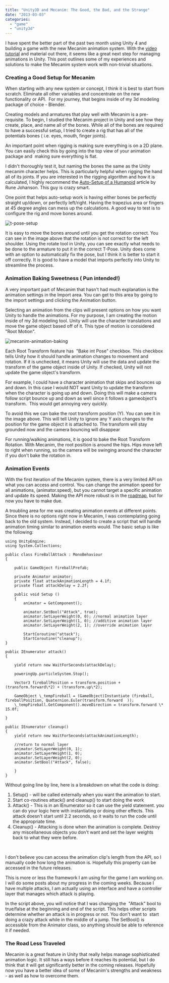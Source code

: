 ```yaml
---
title: "Unity3D and Mecanim: The Good, the Bad, and the Strange"
date: "2013-03-03"
categories: 
  - "game"
  - "unity3d"
---
```


I have spent the better part of the past two month using Unity 4 and building a game with the new Mecanim animation system. With the [video tutorial](http://video.unity3d.com/video/7362044/unity-40-mecanim-animation-tutorial) and material out there, it seems like a great next step for managing animations in Unity. This post outlines some of my experiences and solutions to make the Mecanim system work with non-trivial situations.

### Creating a Good Setup for Mecanim

When starting with any new system or concept, I think it is best to start from scratch. Eliminate all other variables and concentrate on the new functionality or API.  For my journey, that begins inside of my 3d modeling package of choice - Blender.

Creating models and armatures that play well with Mecanim is a pre-requisite. To begin, I studied the Mecanim project in Unity and see how they create, place, and name all of the bones. While all of the bones are required to have a successful setup, I tried to create a rig that has all of the potentials bones ( i.e. eyes, mouth, finger joints).

An important point when rigging is making sure everything is on a 2D plane. You can easily check this by going into the top view of your animation package and  making sure everything is flat.

I didn't thoroughly test it, but naming the bones the same as the Unity mecanim character helps. This is particularly helpful when rigging the hand all of its joints. If you are interested in the rigging algorithm and how it is calculated, I highly recommend the [Auto-Setup of a Humanoid](http://blogs.unity3d.com/2013/02/07/automatic-setup-of-a-humanoid/) article by Rune Johanson. This guy is crazy smart.

One point that helps auto-setup work is having either bones be perfectly straight up/down, or perfectly left/right. Having the trapezius area or fingers at 45 degree angles can mess up the calculations. A good way to test is to configure the rig and move bones around.

![](/images/t-pose-setup.jpg "t-pose-setup")

It is easy to move the bones around until you get the rotation correct. You can see in the image above that the rotation is not correct for the left shoulder. Using the rotate tool in Unity, you can see exactly what needs to be done to the armature to put it in the correct T-Pose. Unity does come with an option to automatically fix the pose, but I think it is better to start it off correctly. It is good to have a model that imports perfectly into Unity to streamline the process.

### Animation Baking Sweetness ( Pun intended!)

A very important part of Mecanim that hasn't had much explanation is the animation settings in the Import area. You can get to this area by going to the import settings and clicking the Animation button.

Selecting an animation from the clips will present options on how you want Unity to handle the animations. For my purpose, I am creating the motion inside of my 3d modeling tool. Unity will use the character translations and move the game object based off of it. This type of motion is considered "Root Motion".

![](/images/mecanim-animation-baking.jpg "mecanim-animation-baking")

Each Root Transform feature has  "Bake int Pose" checkbox. This checkbox tells Unity how it should handle animation changes to movement and rotation. If it is unchecked, it means Unity will use the data and update the transform of the game object inside of Unity. If checked, Unity will not update the game object's transform.

For example, I could have a character animation that skips and bounces up and down. In this case I would NOT want Unity to update the transform when the character is going up and down. Doing this will make a camera follow script bounce up and down as well since it follows a gameobject's transform.  This would get annoying very quickly.

To avoid this we can bake the root transform position (Y). You can see it in the image above. This will tell Unity to ignore any Y axis changes to the position for the game object it is attached to. The transform will stay grounded now and the camera bouncing will disappear

For running/walking animations, it is good to bake the Root Transform Rotation. With Mecanim, the root position is around the hips. Hips move left to right when running, so the camera will be swinging around the character if you don't bake the rotation in.

### Animation Events

With the first iteration of the Mecanim system, there is a very limited API on what you can access and control. You can change the animation speed for all animations, (animator.speed), but you cannot target a specific animation and update its speed. Making the API more robust is in the [roadmap](http://blogs.unity3d.com/2012/12/07/whats-next-on-mecanim-roadmap/), but for now you have to make due.

A troubling area for me was creating animation events at different points. Since there is no options right now in Mecanim, I was contemplating going back to the old system. Instead, I decided to create a script that will handle animation timing similar to animation events would. The basic setup is like the following:

    using UnityEngine;
    using System.Collections;
    
    public class FireBallAttack : MonoBehaviour
    {
    
        public GameObject fireballPrefab;
    
        private Animator animator;
        private float attackAnimationLength = 4.1f;
        private float attackDelay = 2.2f;
    
        public void Setup ()
        {
            animator = GetComponent();
    
            animator.SetBool("Attack", true);
            animator.SetLayerWeight(0, 0); //normal animation layer
            animator.SetLayerWeight(1, 0); //additive animation layer
            animator.SetLayerWeight(2, 1); //override animation layer
    
            StartCoroutine("attack");
            StartCoroutine("cleanup");
    }
    
    public IEnumerator attack()
    {	
    
        yield return new WaitForSeconds(attackDelay);
    
        poweringUp.particleSystem.Stop();		

        Vector3 fireballPosition = transform.position + (transform.forward\*2) + (transform.up\*2);

        GameObject \_tempFireball = (GameObject)Instantiate (fireball, fireballPosition, Quaternion.Euler(transform.forward  ));
        \_tempFireball.GetComponent().moveDirection = transform.forward \* 15.0f;

    }

    public IEnumerator cleanup()
    {
        yield return new WaitForSeconds(attackAnimationLength);		

        //return to normal layer
        animator.SetLayerWeight(0, 1);
        animator.SetLayerWeight(1, 0);
        animator.SetLayerWeight(2, 0);
        animator.SetBool("Attack", false);	

        }
    }

Without going line by line, here is a breakdown on what the code is doing:

1. Setup() - will be called externally when you want the animation to start. 
2. Start co-routines attack() and cleanup() to start doing the work
3. Attack() - This is in an IEnumerator so it can use the yield statement. you can do your logic here with instantiating or doing other effects. This attack doesn't start until 2.2 seconds, so it waits to run the code until the appropriate time. 
4. Cleanup() - Attacking is done when the animation is complete. Destroy any miscellaneous objects you don't want and set the layer weights back to what they were before. 

 

I don't believe you can access the animation clip's length from the API, so I manually code how long the animation is. Hopefully this property can be accessed in the future releases.

This is more or less the framework I am using for the game I am working on. I will do some posts about my progress in the coming weeks. Because I have multiple attacks, I am actually using an interface and have a controller layer that manages which attack is playing.

In the script above, you will notice that I was changing the  "Attack" bool to true/false at the beginning and end of the script. This helps other scripts determine whether an attack is in progress or not. You don't want to  start doing a crazy attack while in the middle of a jump. The SetBool() is accessible from the Animator class, so anything should be able to reference it if needed.

### The Road Less Traveled

Mecanim is a great feature in Unity that really helps manage sophisticated animation logic. It still has a ways before it reaches its potential, but I do think that it will get significantly better in the coming releases. Hopefully now you have a better idea of some of Mecanim's strengths and weakness - as well as how to overcome them.
